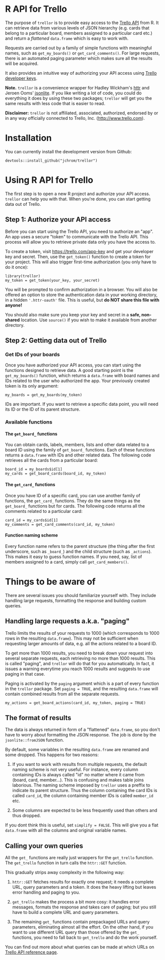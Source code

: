 # R API for Trello

The purpose of `trellor` is to provide easy access to the [Trello API](https://developers.trello.com/) from R. It can retrieve data from various levels of JSON hierarchy (e.g. cards that belong to a particular board, members assigned to a particular card etc.) and return a *flattened* `data.frame` which is easy to work with.

Requests are carried out by a family of simple functions with meaningful names, such as `get_my_boards()` or `get_card_comments()`. For large requests, there is an automated paging parameter which makes sure all the results will be acquired.

It also provides an intuitive way of authorizing your API access using [Trello developer keys](https://trello.com/app-key).

**Note.** `trellor` is a convenience wrapper for Hadley Wickham's [httr](https://cran.r-project.org/web/packages/httr/index.html) and Jeroen Ooms' [jsonlite](https://cran.r-project.org/web/packages/jsonlite/index.html). If you like writing a lot of code, you could do everything it does by using these two packages; `trellor` will get you the same results with less code that is easier to read.

**Disclaimer:** `trellor` is not affiliated, associated, authorized, endorsed by or in any way officially connected to Trello, Inc. (<http://www.trello.com>).

# Installation

You can currently install the development version from Github:

```{r, eval=FALSE, include=TRUE}
devtools::install_github("jchrom/trellor")
```

# Using R API for Trello

The first step is to open a new R project and authorize your API access. `trellor` can help you with that. When you're done, you can start getting data out of Trello.

## Step 1: Authorize your API access

Before you can start using the Trello API, you need to authorize an "app". An app uses a secure "token" to communicate with the Trello API. This process will allow you to retrieve private data only you have the access to.

To create a token, visit <https://trello.com/app-key> and get your developer key and secret. Then, use the `get_token()` function to create a token for your project. This will also trigger first-time authorization (you only have to do it once):

```{r, eval=FALSE, include=TRUE}
library(trellor)
my_token = get_token(your_key, your_secret)
```

You will be prompted to confirm authorization in a browser. You will also be offered an option to store the authentication data in your working directory, in a hidden `'.httr-oauth'` file. This is useful, but **do NOT share this file with anyone!**

You should also make sure you keep your key and secret in a **safe, non-shared** location. Use `source()` if you wish to make it available from another directory.

## Step 2: Getting data out of Trello

### Get IDs of your boards

Once you have authorized your API access, you can start using the functions designed to retrieve data. A good starting point is the `get_my_boards()` function, which returns a `data.frame` with board names and IDs related to the user who authorized the app. Your previously created token is its only argument:

```{r, eval=FALSE, include=TRUE}
my_boards = get_my_boards(my_token)
```

IDs are important. If you want to retrieve a specific data point, you will need its ID or the ID of its parent structure.

### Available functions

#### The `get_board_` functions

You can obtain cards, labels, members, lists and other data related to a board ID using the family of `get_board_` functions. Each of these functions returns a `data.frame` with IDs and other related data. The following code retrieves all the cards from a particular board:

```{r, eval=FALSE, include=TRUE}
board_id = my_boards$id[1]
my_cards = get_board_cards(board_id, my_token)
```

#### The `get_card_` functions

Once you have ID of a specific card, you can use another family of functions, the `get_card_` functions. They do the same things as the `get_board_` functions but for cards. The following code returns all the comments related to a particular card:

```{r, eval=FALSE, include=TRUE}
card_id = my_cards$id[1]
my_comments = get_card_comments(card_id, my_token)
```

#### Function naming scheme

Every function name refers to the parent structure (the thing after the first underscore, such as `_board_`) and the child structure (such as `_actions`). This makes it easy to guess function names. If you need, say, list of members assigned to a card, simply call `get_card_members()`.

# Things to be aware of

There are several issues you should familiarize yourself with. They include handling large requests, formatting the response and building custom queries.

## Handling large requests a.k.a. "paging"

Trello limits the results of your requests to 1000 (which corresponds to 1000 rows in the resulting `data.frame`). This may not be sufficient when requesting larger amounts of data, e.g. all the actions related to a board ID.

To get more than 1000 results, you need to break down your request into several separate requests, each retrieving no more than 1000 results. This is called "paging", and `trellor` will do that for you automatically. In fact, it issues a warning everytime you reach 1000 results and suggests to use paging in that case.

Paging is activated by the `paging` argument which is a part of every function in the `trellor` package. Set `paging = TRUE`, and the resulting `data.frame` will contain combined results from all the separate requests.

```{r, eval=FALSE, include=TRUE}
my_actions = get_board_actions(card_id, my_token, paging = TRUE)
```

## The format of results

The data is always returned in form of a "flattened" `data.frame`, so you don't have to worry about formatting the JSON response. The job is done by the `jsonlite::fromJSON` function.

By default, some variables in the resulting `data.frame` are renamed and some dropped. This happens for two reasons:

1. If you want to work with results from multiple requests, the default naming scheme is not very useful. For instance, every column containing IDs is always called "id" no matter where it came from (board, card, member...). This is confusing and makes table joins laborious. The naming scheme imposed by `trellor` uses a preffix to indicate its parent structure. Thus the column containing the card IDs is called `card_id`, the column containing member IDs is called `member_id` etc.

2. Some columns are expected to be less frequently used than others and thus dropped.

If you dont think this is useful, set `simplify = FALSE`. This will give you a flat `data.frame` with all the columns and original variable names.

## Calling your own queries

All the `get_` functions are really just wrappers for the `get_trello` function. The `get_trello` function in turn calls the `httr::GET` function.

This gradually strips away complexity in the following way:

1. `httr::GET` fetches results for exactly one request; it needs a complete URL, query parameters and a token. It does the heavy lifting but leaves error handling and paging to you.

2. `get_trello` makes the process a bit more cosy: it handles error messages, formats the response and takes care of paging; but you still have to build a complete URL and query parameters.

3. The remaining `get_` functions contain prepackaged URLs and query parameters, eliminating almost all the effort. On the other hand, if you want to use different URL query than those offered by the `get_` functions, you need to fall back to `get_trello` and do the work yourself.

You can find out more about what queries can be made at which URLs on [Trello API reference page](https://developers.trello.com/advanced-reference).

